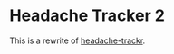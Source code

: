 # Headache Tracker 2
This is a rewrite of [headache-trackr](https://github.com/mdavison/headache-tracker).
